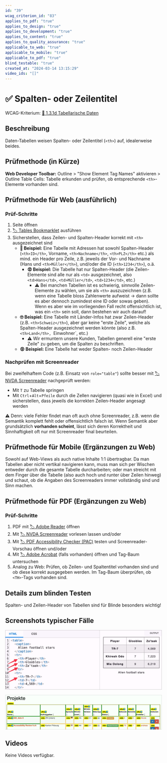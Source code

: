 ```yaml
---
id: "39"
wcag_criterion_id: "83"
applies_to_pdf: "true"
applies_to_design: "true"
applies_to_development: "true"
applies_to_content: "true"
applies_to_quality_assurance: "true"
applicable_to_web: "true"
applicable_to_mobile: "true"
applicable_to_pdf: "true"
blind_testable: "true"
created_at: "2024-03-14 13:15:29"
video_ids: "[]"
---
```


# ✅ Spalten- oder Zeilentitel

WCAG-Kriterium: [📜 1.3.1d Tabellarische Daten](..)

## Beschreibung

Daten-Tabellen weisen Spalten- oder Zeilentitel (`<th>`) auf, idealerweise beides.

## Prüfmethode (in Kürze)

**Web Developer Toolbar:** Outline > "Show Element Tag Names" aktivieren > Outline Table Cells: Tabelle erkunden und prüfen, ob entsprechende `<th>`-Elemente vorhanden sind.

## Prüfmethode für Web (ausführlich)

### Prüf-Schritte

1. Seite öffnen
1. [🏷️ Tables Bookmarklet](/de/tags/tables-bookmarklet) ausführen
1. Sicherstellen, dass Zeilen- und Spalten-Header korrekt mit `<th>` ausgezeichnet sind
    - **🙂 Beispiel:** Eine Tabelle mit Adressen hat sowohl Spalten-Header (`<th>ID</th>`, <th>Vorname</th>, `<th>Nachname</th>`, `<th>PLZ</th>` etc.) als mind. ein Header pro Zeile, z.B. jeweils der Vor- und Nachname (<th>Hans</th> und `<th>Müller</th>`), und/oder die ID (`<th>1234</th>`), o.ä.
        - **😡 Beispiel:** Die Tabelle hat nur Spalten-Header (die Zeilen-Elemente sind alle nur als `<td>` ausgezeichnet, also `<td>Hans</td>`, `<td>Müller</td>`, `<td>1234</td>`, etc.)
            - ⚠️ Bei manchen Tabellen ist es schwierig, sinnvolle Zeilen-Elemente zu wählen, um sie als `<th>` auszuzeichnen (z.B. wenn eine Tabelle bloss Zahlenwerte aufweist → dann sollte es aber dennoch zumindest eine ID oder sowas geben). Wenn es aber wie im vorliegenden Fall recht offensichtlich ist, was ein `<th>` sein soll, dann bestehen wir auch darauf!
    - **🙄 Beispiel:** Eine Tabelle mit Länder-Infos hat zwar Zeilen-Header (z.B. `<th>Schweiz</th>`), aber gar keine "erste Zeile", welche als Spalten-Header ausgezeichnet werden könnte (also z.B. `<th>Land</th>, `<th>Einwohner</th>`, etc.)
        - ⚠️ Wir ermuntern unsere Kunden, Tabellen generell eine "erste Zeile" zu geben, um die Spalten zu beschriften.
    - **😡 Beispiel:** Eine Tabelle hat weder Spalten- noch Zeilen-Header

### Nachprüfen mit Screenreader

Bei zweifelhaftem Code (z.B. Einsatz von `role="table"`) sollte besser mit [🏷️ NVDA Screenreader](/de/tags/nvda-screenreader) nachgeprüft werden:

- Mit `T` zu Tabelle springen
- Mit `Ctrl`+`Alt`+`Pfeile` durch die Zellen navigieren (quasi wie in Excel) und sicherstellen, dass jeweils die korrekten Zeilen-Header angesagt werden

⚠️ Denn: viele Fehler findet man oft auch ohne Screenreader, z.B. wenn die Semantik komplett fehlt oder offensichtlich falsch ist. Wenn Semantik aber grundsätzlich **vorhanden scheint**, lässt sich deren Korrektheit und Sinnhaftigkeit oft nur mit Screenreader final beurteilen.

## Prüfmethode für Mobile (Ergänzungen zu Web)

Sowohl auf Web-Views als auch native Inhalte 1:1 übertragbar. Da man Tabellen aber nicht vertikal navigieren kann, muss man sich per Wischen entweder durch die gesamte Tabelle durcharbeiten; oder man streicht mit dem Finger über die Tabelle (also auch hoch und runter über Zeilen hinweg) und schaut, ob die Angaben des Screenreaders immer vollständig sind und Sinn machen.

## Prüfmethode für PDF (Ergänzungen zu Web)

### Prüf-Schritte
1. PDF mit [🏷️ Adobe Reader](/de/tags/adobe-reader) öffnen
1. Mit [🏷️ NVDA Screenreader](/de/tags/nvda-screenreader) vorlesen lassen und/oder
1. Mit [🏷️ PDF Accessibility Checker (PAC)](/de/tags/pdf-accessibility-checker-pac) testen und Screenreader-Vorschau öffnen und/oder
1. Mit [🏷️ Adobe Acrobat](/de/tags/adobe-acrobat) (falls vorhanden) öffnen und Tag-Baum untersuchen
1. Analog zu Web: Prüfen, ob Zeilen- und Spaltentitel vorhanden sind und ob diese korrekt ausgegeben werden. Im Tag-Baum überprüfen, ob `<TH>`-Tags vorhanden sind.

## Details zum blinden Testen

Spalten- und Zeilen-Header von Tabellen sind für Blinde besonders wichtig!

## Screenshots typischer Fälle

![Table-Demo auf MDN mit korrekten THs](images/table-demo-auf-mdn-mit-korrekten-ths.png)

![Tabelle in A4AA mit aktiviertem Tables-Bookmarklet](images/tabelle-in-a4aa-mit-aktiviertem-tables-bookmarklet.png)

## Videos

Keine Videos verfügbar.
